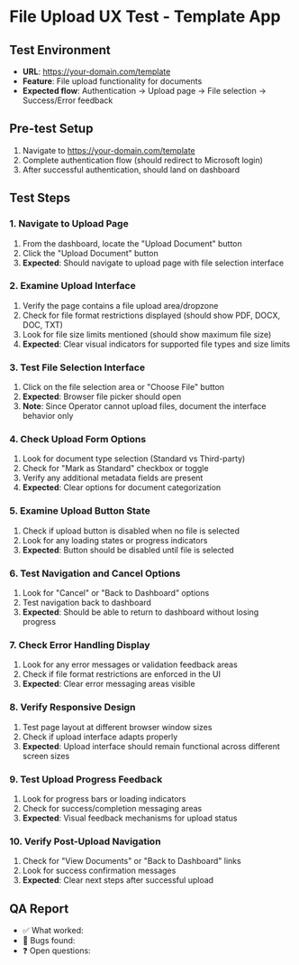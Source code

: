 # File Upload UX Test - Template App

## Test Environment
- **URL**: https://your-domain.com/template
- **Feature**: File upload functionality for documents
- **Expected flow**: Authentication → Upload page → File selection → Success/Error feedback

## Pre-test Setup
1. Navigate to https://your-domain.com/template
2. Complete authentication flow (should redirect to Microsoft login)
3. After successful authentication, should land on dashboard

## Test Steps

### 1. Navigate to Upload Page
1. From the dashboard, locate the "Upload Document" button
2. Click the "Upload Document" button
3. **Expected**: Should navigate to upload page with file selection interface

### 2. Examine Upload Interface
1. Verify the page contains a file upload area/dropzone
2. Check for file format restrictions displayed (should show PDF, DOCX, DOC, TXT)
3. Look for file size limits mentioned (should show maximum file size)
4. **Expected**: Clear visual indicators for supported file types and size limits

### 3. Test File Selection Interface
1. Click on the file selection area or "Choose File" button
2. **Expected**: Browser file picker should open
3. **Note**: Since Operator cannot upload files, document the interface behavior only

### 4. Check Upload Form Options
1. Look for document type selection (Standard vs Third-party)
2. Check for "Mark as Standard" checkbox or toggle
3. Verify any additional metadata fields are present
4. **Expected**: Clear options for document categorization

### 5. Examine Upload Button State
1. Check if upload button is disabled when no file is selected
2. Look for any loading states or progress indicators
3. **Expected**: Button should be disabled until file is selected

### 6. Test Navigation and Cancel Options
1. Look for "Cancel" or "Back to Dashboard" options
2. Test navigation back to dashboard
3. **Expected**: Should be able to return to dashboard without losing progress

### 7. Check Error Handling Display
1. Look for any error messages or validation feedback areas
2. Check if file format restrictions are enforced in the UI
3. **Expected**: Clear error messaging areas visible

### 8. Verify Responsive Design
1. Test page layout at different browser window sizes
2. Check if upload interface adapts properly
3. **Expected**: Upload interface should remain functional across different screen sizes

### 9. Test Upload Progress Feedback
1. Look for progress bars or loading indicators
2. Check for success/completion messaging areas
3. **Expected**: Visual feedback mechanisms for upload status

### 10. Verify Post-Upload Navigation
1. Check for "View Documents" or "Back to Dashboard" links
2. Look for success confirmation messages
3. **Expected**: Clear next steps after successful upload

## QA Report
- ✅ What worked: 
- 🐞 Bugs found: 
- ❓ Open questions: 